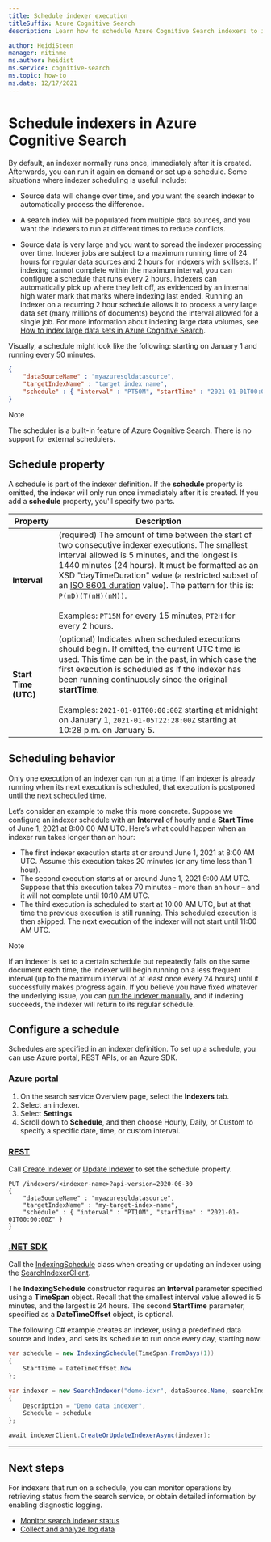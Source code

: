 ```yaml
---
title: Schedule indexer execution
titleSuffix: Azure Cognitive Search
description: Learn how to schedule Azure Cognitive Search indexers to index content at specific intervals, or at specific dates and times.

author: HeidiSteen
manager: nitinme
ms.author: heidist
ms.service: cognitive-search
ms.topic: how-to
ms.date: 12/17/2021
---
```


# Schedule indexers in Azure Cognitive Search

By default, an indexer normally runs once, immediately after it is created. Afterwards, you can run it again on demand or set up a schedule. Some situations where indexer scheduling is useful include:

* Source data will change over time, and you want the search indexer to automatically process the difference.

* A search index will be populated from multiple data sources, and you want the indexers to run at different times to reduce conflicts.

* Source data is very large and you want to spread the indexer processing over time. Indexer jobs are subject to a maximum running time of 24 hours for regular data sources and 2 hours for indexers with skillsets. If indexing cannot complete within the maximum interval, you can configure a schedule that runs every 2 hours. Indexers can automatically pick up where they left off, as evidenced by an internal high water mark that marks where indexing last ended. Running an indexer on a recurring 2 hour schedule allows it to process a very large data set (many millions of documents) beyond the interval allowed for a single job. For more information about indexing large data volumes, see [How to index large data sets in Azure Cognitive Search](search-howto-large-index.md).

Visually, a schedule might look like the following: starting on January 1 and running every 50 minutes.

```json
{
    "dataSourceName" : "myazuresqldatasource",
    "targetIndexName" : "target index name",
    "schedule" : { "interval" : "PT50M", "startTime" : "2021-01-01T00:00:00Z" }
}
```

> [!NOTE]
> The scheduler is a built-in feature of Azure Cognitive Search. There is no support for external schedulers.

## Schedule property

A schedule is part of the indexer definition. If the **schedule** property is omitted, the indexer will only run once immediately after it is created. If you add a **schedule** property, you'll specify two parts.

| Property | Description |
|----------|-------------|
|**Interval** | (required) The amount of time between the start of two consecutive indexer executions. The smallest interval allowed is 5 minutes, and the longest is 1440 minutes (24 hours). It must be formatted as an XSD "dayTimeDuration" value (a restricted subset of an [ISO 8601 duration](https://www.w3.org/TR/xmlschema11-2/#dayTimeDuration) value). The pattern for this is: `P(nD)(T(nH)(nM))`. <br/><br/>Examples: `PT15M` for every 15 minutes, `PT2H` for every 2 hours.|
| **Start Time (UTC)** | (optional) Indicates when scheduled executions should begin. If omitted, the current UTC time is used. This time can be in the past, in which case the first execution is scheduled as if the indexer has been running continuously since the original **startTime**.<br/><br/>Examples: `2021-01-01T00:00:00Z` starting at midnight on January 1, `2021-01-05T22:28:00Z` starting at 10:28 p.m. on January 5.|

## Scheduling behavior

Only one execution of an indexer can run at a time. If an indexer is already running when its next execution is scheduled, that execution is postponed until the next scheduled time.

Let’s consider an example to make this more concrete. Suppose we configure an indexer schedule with an **Interval** of hourly and a **Start Time** of June 1, 2021 at 8:00:00 AM UTC. Here’s what could happen when an indexer run takes longer than an hour:

* The first indexer execution starts at or around June 1, 2021 at 8:00 AM UTC. Assume this execution takes 20 minutes (or any time less than 1 hour).
* The second execution starts at or around June 1, 2021 9:00 AM UTC. Suppose that this execution takes 70 minutes - more than an hour – and it will not complete until 10:10 AM UTC.
* The third execution is scheduled to start at 10:00 AM UTC, but at that time the previous execution is still running. This scheduled execution is then skipped. The next execution of the indexer will not start until 11:00 AM UTC.

> [!NOTE]
> If an indexer is set to a certain schedule but repeatedly fails on the same document each time, the indexer will begin running on a less frequent interval (up to the maximum interval of at least once every 24 hours) until it successfully makes progress again. If you believe you have fixed whatever the underlying issue, you can [run the indexer manually](search-howto-run-reset-indexers.md), and if indexing succeeds, the indexer will return to its regular schedule.

## Configure a schedule

Schedules are specified in an indexer definition. To set up a schedule, you can use Azure portal, REST APIs, or an Azure SDK.

### [**Azure portal**](#tab/portal)

1. On the search service Overview page, select the **Indexers** tab.
1. Select an indexer.
1. Select **Settings**.
1. Scroll down to **Schedule**, and then choose Hourly, Daily, or Custom to specify a specific date, time, or custom interval.

### [**REST**](#tab/rest)

Call [Create Indexer](/rest/api/searchservice/create-indexer) or [Update Indexer](/rest/api/searchservice/update-indexer) to set the schedule property.

```http
PUT /indexers/<indexer-name>?api-version=2020-06-30
{
    "dataSourceName" : "myazuresqldatasource",
    "targetIndexName" : "my-target-index-name",
    "schedule" : { "interval" : "PT10M", "startTime" : "2021-01-01T00:00:00Z" }
}
```

### [**.NET SDK**](#tab/csharp)

Call the [IndexingSchedule](/dotnet/api/azure.search.documents.indexes.models.indexingschedule) class when creating or updating an indexer using the [SearchIndexerClient](/dotnet/api/azure.search.documents.indexes.searchindexerclient). 

The **IndexingSchedule** constructor requires an **Interval** parameter specified using a **TimeSpan** object. Recall that the smallest interval value allowed is 5 minutes, and the largest is 24 hours. The second **StartTime** parameter, specified as a **DateTimeOffset** object, is optional.

The following C# example creates an indexer, using a predefined data source and index, and sets its schedule to run once every day, starting now:

```csharp
var schedule = new IndexingSchedule(TimeSpan.FromDays(1))
{
    StartTime = DateTimeOffset.Now
};

var indexer = new SearchIndexer("demo-idxr", dataSource.Name, searchIndex.Name)
{
    Description = "Demo data indexer",
    Schedule = schedule
};

await indexerClient.CreateOrUpdateIndexerAsync(indexer);
```

---

## Next steps

For indexers that run on a schedule, you can monitor operations by retrieving status from the search service, or obtain detailed information by enabling diagnostic logging.

* [Monitor search indexer status](search-howto-monitor-indexers.md)
* [Collect and analyze log data](monitor-azure-cognitive-search.md)